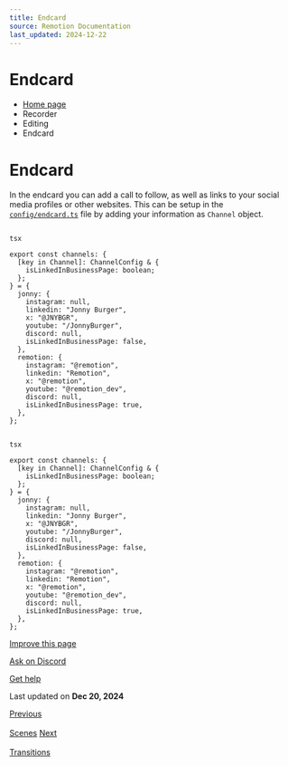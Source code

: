 ```yaml
---
title: Endcard
source: Remotion Documentation
last_updated: 2024-12-22
---
```


# Endcard

- [Home page](/)
- Recorder
- Editing
- Endcard

# Endcard

In the endcard you can add a call to follow, as well as links to your social media profiles or other websites.
This can be setup in the [`config/endcard.ts`](https://github.com/remotion-dev/recorder/tree/main/config/endcard.ts) file by adding your information as `Channel` object.

```

tsx

export const channels: {
  [key in Channel]: ChannelConfig & {
    isLinkedInBusinessPage: boolean;
  };
} = {
  jonny: {
    instagram: null,
    linkedin: "Jonny Burger",
    x: "@JNYBGR",
    youtube: "/JonnyBurger",
    discord: null,
    isLinkedInBusinessPage: false,
  },
  remotion: {
    instagram: "@remotion",
    linkedin: "Remotion",
    x: "@remotion",
    youtube: "@remotion_dev",
    discord: null,
    isLinkedInBusinessPage: true,
  },
};
```

```

tsx

export const channels: {
  [key in Channel]: ChannelConfig & {
    isLinkedInBusinessPage: boolean;
  };
} = {
  jonny: {
    instagram: null,
    linkedin: "Jonny Burger",
    x: "@JNYBGR",
    youtube: "/JonnyBurger",
    discord: null,
    isLinkedInBusinessPage: false,
  },
  remotion: {
    instagram: "@remotion",
    linkedin: "Remotion",
    x: "@remotion",
    youtube: "@remotion_dev",
    discord: null,
    isLinkedInBusinessPage: true,
  },
};
```

[Improve this page](https://github.com/remotion-dev/remotion/edit/main/packages/docs/docs/recorder/editing/endcard.mdx)

[Ask on Discord](https://remotion.dev/discord)

[Get help](/docs/get-help)

Last updated on **Dec 20, 2024**

[Previous\
\
Scenes](/docs/recorder/editing/scenes) [Next\
\
Transitions](/docs/recorder/editing/transitions)
